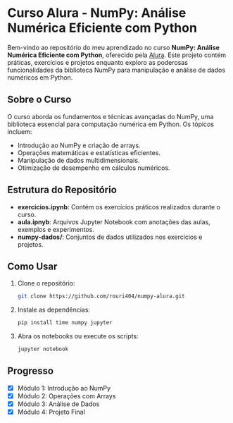 # Curso Alura - NumPy: Análise Numérica Eficiente com Python

Bem-vindo ao repositório do meu aprendizado no curso **NumPy: Análise Numérica Eficiente com Python**, oferecido pela [Alura](https://cursos.alura.com.br/course/numpy-analise-numerica-eficiente-pythons). Este projeto contém práticas, exercícios e projetos enquanto exploro as poderosas funcionalidades da biblioteca NumPy para manipulação e análise de dados numéricos em Python.

## Sobre o Curso
O curso aborda os fundamentos e técnicas avançadas do NumPy, uma biblioteca essencial para computação numérica em Python. Os tópicos incluem:
- Introdução ao NumPy e criação de arrays.
- Operações matemáticas e estatísticas eficientes.
- Manipulação de dados multidimensionais.
- Otimização de desempenho em cálculos numéricos.

## Estrutura do Repositório
- **exercicios.ipynb**: Contém os exercícios práticos realizados durante o curso.
- **aula.ipnyb**: Arquivos Jupyter Notebook com anotações das aulas, exemplos e experimentos.
- **numpy-dados/**: Conjuntos de dados utilizados nos exercícios e projetos.

## Como Usar
1. Clone o repositório:
   ```bash
   git clone https://github.com/rouri404/numpy-alura.git
   ```
2. Instale as dependências:
   ```bash
   pip install time numpy jupyter
   ```
3. Abra os notebooks ou execute os scripts:
   ```bash
   jupyter notebook
   ```

## Progresso
- [x] Módulo 1: Introdução ao NumPy
- [x] Módulo 2: Operações com Arrays
- [x] Módulo 3: Análise de Dados
- [x] Módulo 4: Projeto Final
